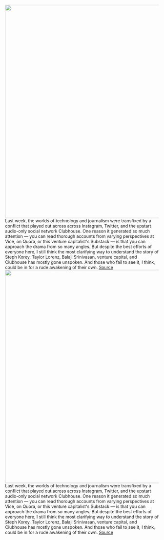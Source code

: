 <img src='https://cdn.vox-cdn.com/thumbor/pT_XTnx76ahwL0lzg84Qu3BJoOQ=/0x0:2040x1360/1200x800/filters:focal(857x517:1183x843)/cdn.vox-cdn.com/uploads/chorus_image/image/67024817/mdoying_180117_2249_twitter_0242stills.0.jpg' width='700px' /><br/>
Last week, the worlds of technology and journalism were transfixed by a conflict that played out across across Instagram, Twitter, and the upstart audio-only social network Clubhouse. One reason it generated so much attention — you can read thorough accounts from varying perspectives at Vice, on Quora, or this venture capitalist's Substack — is that you can approach the drama from so many angles. But despite the best efforts of everyone here, I still think the most clarifying way to understand the story of Steph Korey, Taylor Lorenz, Balaji Srinivasan, venture capital, and Clubhouse has mostly gone unspoken. And those who fail to see it, I think, could be in for a rude awakening of their own.
<a href='https://www.theverge.com/interface/2020/7/7/21314636/twitter-nyt-taylor-lorenz-balaji-labor-movement'> Source <a/><img src='https://cdn.vox-cdn.com/thumbor/pT_XTnx76ahwL0lzg84Qu3BJoOQ=/0x0:2040x1360/1200x800/filters:focal(857x517:1183x843)/cdn.vox-cdn.com/uploads/chorus_image/image/67024817/mdoying_180117_2249_twitter_0242stills.0.jpg' width='700px' /><br/>
Last week, the worlds of technology and journalism were transfixed by a conflict that played out across across Instagram, Twitter, and the upstart audio-only social network Clubhouse. One reason it generated so much attention — you can read thorough accounts from varying perspectives at Vice, on Quora, or this venture capitalist's Substack — is that you can approach the drama from so many angles. But despite the best efforts of everyone here, I still think the most clarifying way to understand the story of Steph Korey, Taylor Lorenz, Balaji Srinivasan, venture capital, and Clubhouse has mostly gone unspoken. And those who fail to see it, I think, could be in for a rude awakening of their own.
<a href='https://www.theverge.com/interface/2020/7/7/21314636/twitter-nyt-taylor-lorenz-balaji-labor-movement'> Source <a/>